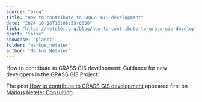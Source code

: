 ```yaml
---
source: "blog"
title: "How to contribute to GRASS GIS development"
date: "2024-10-18T16:06:53+0000"
link: "https://neteler.org/blog/how-to-contribute-to-grass-gis-development/"
draft: "false"
showcase: "planet"
folder: "markus_neteler"
author: "Markus Neteler"
---
```


<p>How to contribute to GRASS GIS development: Guidance for new developers in the GRASS GIS Project.</p>
<p>The post <a href="https://neteler.org/blog/how-to-contribute-to-grass-gis-development/">How to contribute to GRASS GIS development</a> appeared first on <a href="https://neteler.org">Markus Neteler Consulting</a>.</p>
